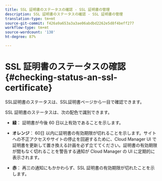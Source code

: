 ```yaml
---
title: SSL 証明書のステータスの確認 - SSL 証明書の管理
description: SSL 証明書のステータスの確認 - SSL 証明書の管理
translation-type: tm+mt
source-git-commit: f426a9a653a3a3ae06abdbd2262e5d8f4beff277
workflow-type: tm+mt
source-wordcount: '138'
ht-degree: 87%

---
```



# SSL 証明書のステータスの確認 {#checking-status-an-ssl-certificate}

SSL証明書のステータスは、SSL証明書ページから一目で確認できます。

SSL 証明書のステータスは、次の配色で識別できます。

* **緑**：
証明書が今後 60 日以上有効であることを示します。

* **オレンジ**：
60日 以内に証明書の有効期限が切れることを示します。サイトへの不正アクセスやサイトの停止を回避するために、Cloud Manager UI で証明書を更新して置き換える計画を必ず立ててください。証明書の有効期限が間もなく切れることを警告する通知が Cloud Manager の UI に定期的に表示されます。

* **赤**：
再三の通知にもかかわらず、SSL 証明書の有効期限が切れたことを示します。